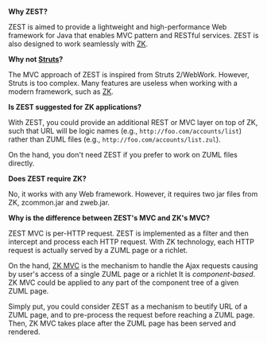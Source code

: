 **Why ZEST?**

ZEST is aimed to provide a lightweight and high-performance Web framework for Java that enables MVC pattern and RESTful services.
ZEST is also designed to work seamlessly with [ZK](http://www.zkoss.org).

**Why not [Struts](http://struts.apache.org/)?**

The MVC approach of ZEST is inspired from Struts 2/WebWork. However, Struts is too complex. Many features are useless when working with a modern framework, such as [ZK](http://www.zkoss.org).

**Is ZEST suggested for ZK applications?**

With ZEST, you could provide an additional REST or MVC layer on top of ZK, such that URL will be logic names (e.g., `http://foo.com/accounts/list`) rather than ZUML files (e.g., `http://foo.com/accounts/list.zul`).

On the hand, you don't need ZEST if you prefer to work on ZUML files directly.

**Does ZEST require ZK?**

No, it works with any Web framework. However, it requires two jar files from ZK, zcommon.jar and zweb.jar.

**Why is the difference between ZEST's MVC and ZK's MVC?**

ZEST MVC is per-HTTP request. ZEST is implemented as a filter and then intercept and process each HTTP request. With ZK technology, each HTTP request is actually served by a ZUML page or a richlet.

On the hand, [ZK MVC](http://books.zkoss.org/wiki/ZK_Developer%27s_Reference/MVC) is the mechanism to handle the Ajax requests causing by user's access of a single ZUML page or a richlet It is _component-based_. ZK MVC could be applied to any part of the component tree of a given ZUML page.

Simply put, you could consider ZEST as a mechanism to beutify URL of a ZUML page, and to pre-process the request before reaching a ZUML page. Then, ZK MVC takes place after the ZUML page has been served and rendered.